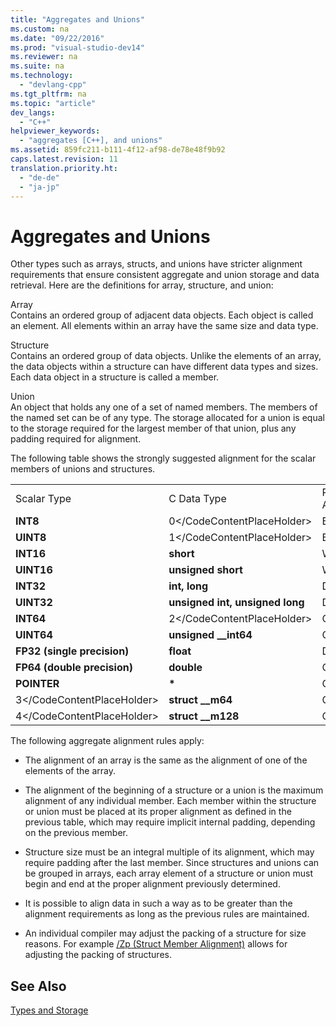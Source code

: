 ```yaml
---
title: "Aggregates and Unions"
ms.custom: na
ms.date: "09/22/2016"
ms.prod: "visual-studio-dev14"
ms.reviewer: na
ms.suite: na
ms.technology: 
  - "devlang-cpp"
ms.tgt_pltfrm: na
ms.topic: "article"
dev_langs: 
  - "C++"
helpviewer_keywords: 
  - "aggregates [C++], and unions"
ms.assetid: 859fc211-b111-4f12-af98-de78e48f9b92
caps.latest.revision: 11
translation.priority.ht: 
  - "de-de"
  - "ja-jp"
---
```

# Aggregates and Unions
Other types such as arrays, structs, and unions have stricter alignment requirements that ensure consistent aggregate and union storage and data retrieval. Here are the definitions for array, structure, and union:  
  
 Array  
 Contains an ordered group of adjacent data objects. Each object is called an element. All elements within an array have the same size and data type.  
  
 Structure  
 Contains an ordered group of data objects. Unlike the elements of an array, the data objects within a structure can have different data types and sizes. Each data object in a structure is called a member.  
  
 Union  
 An object that holds any one of a set of named members. The members of the named set can be of any type. The storage allocated for a union is equal to the storage required for the largest member of that union, plus any padding required for alignment.  
  
 The following table shows the strongly suggested alignment for the scalar members of unions and structures.  
  
||||  
|-|-|-|  
|Scalar Type|C Data Type|Required Alignment|  
|**INT8**|<CodeContentPlaceHolder>0\</CodeContentPlaceHolder>|Byte|  
|**UINT8**|<CodeContentPlaceHolder>1\</CodeContentPlaceHolder>|Byte|  
|**INT16**|**short**|Word|  
|**UINT16**|**unsigned short**|Word|  
|**INT32**|**int, long**|Doubleword|  
|**UINT32**|**unsigned int, unsigned long**|Doubleword|  
|**INT64**|<CodeContentPlaceHolder>2\</CodeContentPlaceHolder>|Quadword|  
|**UINT64**|**unsigned __int64**|Quadword|  
|**FP32 (single precision)**|**float**|Doubleword|  
|**FP64 (double precision)**|**double**|Quadword|  
|**POINTER**|**\***|Quadword|  
|<CodeContentPlaceHolder>3\</CodeContentPlaceHolder>|**struct __m64**|Quadword|  
|<CodeContentPlaceHolder>4\</CodeContentPlaceHolder>|**struct __m128**|Octaword|  
  
 The following aggregate alignment rules apply:  
  
-   The alignment of an array is the same as the alignment of one of the elements of the array.  
  
-   The alignment of the beginning of a structure or a union is the maximum alignment of any individual member. Each member within the structure or union must be placed at its proper alignment as defined in the previous table, which may require implicit internal padding, depending on the previous member.  
  
-   Structure size must be an integral multiple of its alignment, which may require padding after the last member. Since structures and unions can be grouped in arrays, each array element of a structure or union must begin and end at the proper alignment previously determined.  
  
-   It is possible to align data in such a way as to be greater than the alignment requirements as long as the previous rules are maintained.  
  
-   An individual compiler may adjust the packing of a structure for size reasons. For example [/Zp (Struct Member Alignment)](../vs140/-zp--struct-member-alignment-.md) allows for adjusting the packing of structures.  
  
## See Also  
 [Types and Storage](../vs140/types-and-storage.md)